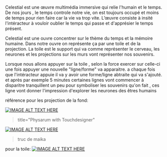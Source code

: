
Celestial est une œuvre multimédia immersive qui relie l'humain et le temps. De nos jours , le temps controle notre vie, on est toujours occupé et moins de temps pour rien faire car la vie va trop vite. L’œuvre consiste à insité l'intéracteur à vouloir oublier le temps qui passe et d'apprésier le temps présent.


Celestial est une ouvre concentrer sur le thème du temps et la mémoire humaine. Dans notre ouvre on représente ça par une toile et de la projection. La toile est le support qui va comme représenter le cerveau, les neurones et les projections sur les murs vont représenter nos souvenirs.

Lorsque nous allons appuyer sur la toile , selon la force exercer sur celle-ci une fois appuyer une nouvelle "ligne/forme" va apparaitre. a chaque fois que l'intéracteur appuie il va y avoir une forme/ligne abtraite qui va s'ajouté. et après par exemple 5 minutes certaines lignes vont commencer à disparitre tranquillent un peu pour symboliser les souvenirs qu'on fait , ces ligne vont donner l'impression d'explorer les neurones des êtres humains 

référence pour les projection de la fond:

[![IMAGE ALT TEXT HERE](https://i.ytimg.com/vi/BLHGjFGR7LM/hq720.jpg?sqp=-oaymwE2CNAFEJQDSFXyq4qpAygIARUAAIhCGAFwAcABBvABAfgB_gmAAtAFigIMCAAQARhlIGUoZTAP&rs=AOn4CLC6VEbIj6UwUSRQjWKw5-JmbQYXNA)](https://www.youtube.com/embed/BLHGjFGR7LM)
 


 > title="Physarum with Touchdesigner"


[![IMAGE ALT TEXT HERE]((https://i.ytimg.com/vi/u1lWg_Lx0cw/hqdefault.jpg?sqp=-oaymwEcCNACELwBSFXyq4qpAw4IARUAAIhCGAFwAcABBg==&rs=AOn4CLC3flw21rYaIRI6fdc8U5whT3ZwUw)
)](https://www.youtube.com/watch?v=u1lWg_Lx0cw&t=2s)


> truc de maika 


pour la toile:
[![IMAGE ALT TEXT HERE](https://i.ytimg.com/vi/vWeLrUZMcug/hq2.jpg?sqp=-oaymwE2CNACELwBSFXyq4qpAygIARUAAIhCGABwAcABBvABAfgB3gOAAuADigIMCAAQARhoIGgoaDAP&rs=AOn4CLCUHhYXiNbVCWB_mp6n1cGCMwM_WA)](https://www.youtube.com/shorts/vWeLrUZMcug)



 
 

